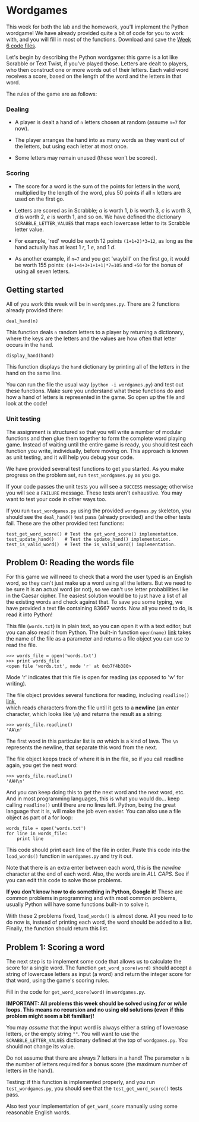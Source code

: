 
# Wordgames

This week for both the lab and the homework, you'll implement the Python wordgame!
We have already provided quite a bit of code for you to work with, and you will
fill in most of the functions. Download and save the [Week 6 code files](week_6.zip).

Let's begin by describing the Python wordgame: this game is a lot like Scrabble
or Text Twist, if you've played those. Letters are dealt to players, who then
construct one or more words out of their letters. Each valid word receives a
score, based on the length of the word and the letters in that word.

The rules of the game are as follows:

### Dealing

* A player is dealt a hand of `n` letters chosen at random (assume `n=7`
  for now).
  
* The player arranges the hand into as many words as they want out of the
  letters, but using each letter at most once.
  
* Some letters may remain unused (these won't be scored).

### Scoring

* The score for a word is the sum of the points for letters in the word,
  multiplied by the length of the word, plus 50 points if all `n` letters are
  used on the first go.

* Letters are scored as in Scrabble; *a* is worth 1, *b* is worth 3, *c* is
  worth 3, *d* is worth 2, *e* is worth 1, and so on. We have defined the
  dictionary `SCRABBLE_LETTER_VALUES` that maps each lowercase letter to its
  Scrabble letter value.
  
* For example, 'red' would be worth 12 points `(1+1+2)*3=12`, as long as
  the hand actually has at least 1 *r*, 1 *e*, and 1 *d*.
  
* As another example, if `n=7` and you get 'waybill' on the first go, it
  would be worth 155 points: `(4+1+4+3+1+1+1)*7=105` and `+50` for the bonus of
  using all seven letters.
  
## Getting started

All of you work this week will be in `wordgames.py`. There are 2 functions
already provided there:

    deal_hand(n)
    
This function deals `n` random letters to a player by returning a dictionary, 
where the keys are the letters and the values are how often that letter occurs
in the hand.

    display_hand(hand)

This function displays the `hand` dictionary by printing all of the letters in 
the hand on the same line.

You can run the file the usual way (`python -i wordgames.py`) and test out these 
functions. Make sure you understand what these functions do and how a hand of 
letters is represented in the game. So open up the file and look at the code!

### Unit testing

The assignment is structured so that you will write a number of modular
functions and then glue them together to form the complete word playing game.
Instead of waiting until the entire game is ready, you should test each
function you write, individually, before moving on. This approach is known as
unit testing, and it will help you debug your code.

We have provided several test functions to get you started. As you make
progress on the problem set, run `test_wordgames.py` as you go.

If your code passes the unit tests you will see a `SUCCESS` message; otherwise
you will see a `FAILURE` message. These tests aren't exhaustive. You may want
to test your code in other ways too.

If you run `test_wordgames.py` using the provided `wordgames.py` skeleton, you
should see the `deal_hand()` test pass (already provided) and the other tests 
fail. These are the other provided test functions:

    test_get_word_score() # Test the get_word_score() implementation.
    test_update_hand()    # Test the update_hand() implementation.
    test_is_valid_word()  # Test the is_valid_word() implementation.


## Problem 0: Reading the words file

For this game we will need to check that a word the user typed is an English
word, so they can't just make up a word using all the letters. But we need to be 
sure it is an actual word (or not), so we can't use letter probabilities like in 
the Caesar cipher. The easiest solution would be to just have a list of all the 
existing words and check against that. To save you some typing, we have provided
a text file containing 83667 words. Now all you need to do, is read it into
Python!

This file (`words.txt`) is in plain text, so you can open it with a text editor, 
but you can also read it from Python. The built-in function `open(name)` 
[link](https://docs.python.org/2/library/functions.html#open) takes the name 
of the file as a parameter and returns a file object you can use to read the file.

    >>> words_file = open('words.txt')
    >>> print words_file
    <open file 'words.txt', mode 'r' at 0xb7f4b380>

Mode 'r' indicates that this file is open for reading (as opposed to 'w' for writing).

The file object provides several functions for reading, including `readline()` 
[link](https://docs.python.org/2/library/stdtypes.html#bltin-file-objects),  
which reads characters from the file until it gets to a **newline** (an _enter_ 
character, which looks like `\n`) and returns the result as a string:

    >>> words_file.readline()
    'AA\n'

The first word in this particular list is _aa_ which is a kind of lava. The `\n` 
represents the newline, that separate this word from the next.

The file object keeps track of where it is in the file, so if you call readline 
again, you get the next word:

    >>> words_file.readline()
    'AAH\n'

And you can keep doing this to get the next word and the next word, etc. And in 
most programming languages, this is what you would do... keep calling `readline()` 
until there are no lines left. Python, being the great language that it is, will 
make the job even easier. You can also use a file object as part of a for loop:

    words_file = open('words.txt')
    for line in words_file:
        print line

This code should print each line of the file in order. Paste this code into the 
`load_words()` function in `wordgames.py` and try it out.

Note that there is an extra enter between each word, this is the _newline_ 
character at the end of each word. Also, the words are in _ALL CAPS_. See if
you can edit this code to solve those problems.

**If you don't know how to do something in Python, Google it!** These are common 
problems in programming and with most common problems, usually Python will have 
some functions built-in to solve it.

With these 2 problems fixed, `load_words()` is almost done. All you need to 
to do now is, instead of printing each word, the word should be added to a list.
Finally, the function should return this list.


## Problem 1: Scoring a word

The next step is to implement some code that allows us to calculate the score
for a single word. The function `get_word_score(word)` should accept a string of
lowercase letters as input (a word) and return the integer score for that word,
using the game's scoring rules.

Fill in the code for `get_word_score(word)` in `wordgames.py`.

**IMPORTANT: All problems this week should be solved using _for_ or _while_
loops. This means no recursion and no using old solutions (even if this problem 
might seem a bit familiar)!**

You may *assume* that the input word is always either a string of lowercase
letters, or the empty string `""`. You will want to use the
`SCRABBLE_LETTER_VALUES` dictionary defined at the top of `wordgames.py`. You
should not change its value.

Do not assume that there are always 7 letters in a hand! The parameter `n` is
the number of letters required for a bonus score (the maximum number of letters
in the hand).

Testing: if this function is implemented properly, and you run
`test_wordgames.py`, you should see that the `test_get_word_score()` tests pass.

Also test your implementation of `get_word_score` manually using some reasonable
English words.


